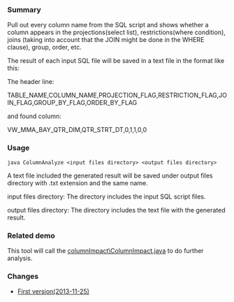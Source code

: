 ### Summary
Pull out every column name from the SQL script and shows whether a column 
appears in the projections(select list), restrictions(where condition), 
joins (taking into account that the JOIN might be done in the WHERE clause), group, order, etc.

The result of each input SQL file will be saved in a text file in the format like this:

The header line:

TABLE_NAME,COLUMN_NAME,PROJECTION_FLAG,RESTRICTION_FLAG,JOIN_FLAG,GROUP_BY_FLAG,ORDER_BY_FLAG

and found column:

VW_MMA_BAY_QTR_DIM,QTR_STRT_DT,0,1,1,0,0


### Usage
`java ColumnAnalyze <input files directory> <output files directory>`

A text file included the generated result will be saved under output files directory with .txt extension and the same name.

input files directory: The directory includes the input SQL script files.

output files directory: The directory includes the text file with the generated result.


### Related demo
This tool will call the [columnImpact\ColumnImpact.java](../columnImpact) to do further analysis.

### Changes
* [First version(2013-11-25)](https://github.com/sqlparser/wings/issues/255)